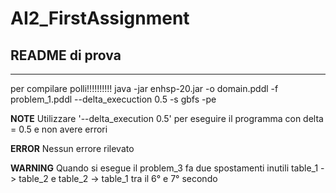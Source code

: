 # AI2_FirstAssignment
## README di prova
----------------------------
per compilare polli!!!!!!!!!!
java -jar enhsp-20.jar -o domain.pddl -f problem_1.pddl --delta_execuction 0.5 -s gbfs -pe

**NOTE**
Utilizzare '--delta_execution 0.5' per eseguire il programma con delta = 0.5 e non avere errori

**ERROR**
Nessun errore rilevato

**WARNING**
Quando si esegue il problem_3 fa due spostamenti inutili table_1 -> table_2 e table_2 -> table_1 tra il 6° e 7° secondo

